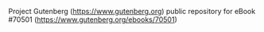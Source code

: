 Project Gutenberg (https://www.gutenberg.org) public repository for
eBook #70501 (https://www.gutenberg.org/ebooks/70501)
